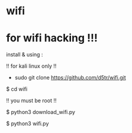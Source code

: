 # wifi

# for wifi hacking !!!



install & using :




!! for kali linux only !!



* sudo git clone https://github.com/d5tr/wifi.git



$ cd wifi


!! you must be root !!



$ python3 download_wifi.py



$ python3 wifi.py


